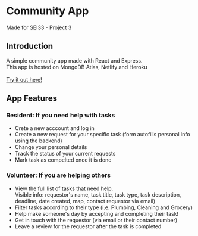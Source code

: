 # Community App
Made for SEI33 - Project 3

<h2>Introduction</h2>
A simple community app made with React and Express.
<br>This app is hosted on MongoDB Atlas, Netlify and Heroku
<br>
<br><a href="https://quirky-meninsky-175d63.netlify.app/" target="_blank">Try it out here!</a>

<h2>App Features</h2>

<h3>Resident: If you need help with tasks</h3>
<ul>
  <li>Crete a new acccount and log in</li>
  <li>Create a new request for your specific task (form autofills personal info using the backend)</li>
  <li>Change your personal details</li>
  <li>Track the status of your current requests</li>
  <li>Mark task as compelted once it is done</li>
  
</ul>

<h3>Volunteer: If you are helping others</h3>
<ul>
  <li>View the full list of tasks that need help.</li>
  </li>Visible info: requestor's name, task title, task type, task description, deadline, date created, map, contact requestor via email)</li>
  <li>Filter tasks according to their type (i.e. Plumbing, Cleaning and Grocery)</li>
  <li>Help make someone's day by accepting and completing their task!</li>
  <li>Get in touch with the requestor (via email or their contact number)</li>
  <li>Leave a review for the requestor after the task is completed</li>
</ul>

